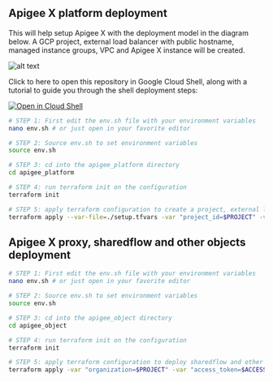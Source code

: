 ## Apigee X platform deployment

This will help setup Apigee X with the deployment model in the diagram below. A GCP project, external load balancer with public hostname, managed instance groups, VPC and Apigee X instance will be created. 

![alt text](https://cloud.google.com/static/apigee/docs/api-platform/images/apigee-arch-diagrams/apigee-arch-a.png)

Click to here to open this repository in Google Cloud Shell, along with a tutorial to guide you through the shell deployment steps:

[![Open in Cloud Shell](https://gstatic.com/cloudssh/images/open-btn.png)](https://ssh.cloud.google.com/cloudshell/open?cloudshell_git_repo=[https://github.com/hsinghalk/apigee-x-platform-and-proxy-deploy](https://github.com/hsinghalk/apigee-x-platform-and-proxy-deploy)&cloudshell_git_branch=master)



```sh
# STEP 1: First edit the env.sh file with your environment variables
nano env.sh # or just open in your favorite editor

# STEP 2: Source env.sh to set environment variables
source env.sh

# STEP 3: cd into the apigee_platform directory
cd apigee_platform

# STEP 4: run terraform init on the configuration
terraform init

# STEP 5: apply terraform configuration to create a project, external load balancer with public hostname, managed instance groups, VPC and Apigee X instance
terraform apply --var-file=./setup.tfvars -var "project_id=$PROJECT" -var "project_create=true" -var "billing_account=$BILLING_ID"
```

## Apigee X proxy, sharedflow and other objects deployment

```sh
# STEP 1: First edit the env.sh file with your environment variables
nano env.sh # or just open in your favorite editor

# STEP 2: Source env.sh to set environment variables
source env.sh

# STEP 3: cd into the apigee_object directory
cd apigee_object

# STEP 4: run terraform init on the configuration
terraform init

# STEP 5: apply terraform configuration to deploy sharedflow and other objects to the selected organization
terraform apply -var "organization=$PROJECT" -var "access_token=$ACCESS_TOKEN"
```
